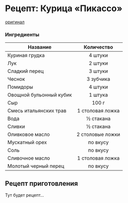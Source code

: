 # Рецепт: Курица «Пикассо»
[оригинал](https://eda.ru/recepty/osnovnye-blyuda/kurica-pikasso-25902)

### Ингредиенты
| Название        	| Количество    |
| -------------   	|:-------------:|
| Куриная грудка  | 4 штуки | 
| Лук  | 2 штуки  | 
| Сладкий перец  |   3 штуки  | 
| Чеснок | 3 зубчика | 
| Помидоры | 4 штуки| 
| Овощной бульонный кубик|  1 штука| 
| Сыр|  100 г| 
| Смесь итальянских трав | 1 столовая ложка| 
| Вода|  ½ стакана| 
| Сливки | ½ стакана| 
| Оливковое масло | 2 столовые ложки| 
| Мускатный орех | по вкусу| 
| Соль |  по вкусу| 
| Сливочное масло | 1 столовая ложка| 
| Молотый черный перец | по вкусу| 


## Рецепт приготовления
Тут будет рецепт...


